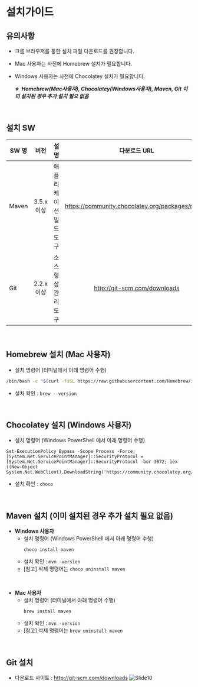 # 설치가이드
## 유의사항
* 크롬 브라우저를 통한 설치 파일 다운로드를 권장합니다.
* Mac 사용자는 사전에 Homebrew 설치가 필요합니다.
* Windows 사용자는 사전에 Chocolatey 설치가 필요합니다.

   ***&#8251;&nbsp;&nbsp;Homebrew(Mac사용자), Chocolatey(Windows사용자), Maven, Git  이미 설치된 경우 추가 설치 필요 없음***

<br>

## 설치 SW
| SW 명 | 버전 | 설명 | 다운로드 URL |
|---|:---:|:---:|:---:|
| Maven | 3.5.x 이상 | 애플리케이션 빌드 도구 | https://community.chocolatey.org/packages/maven |
| Git | 2.2.x 이상 | 소스 형상 관리 도구 | http://git-scm.com/downloads |

<br>

## Homebrew 설치 (Mac 사용자)
- 설치 명령어 (터미널에서 아래 명령어 수행)
```sh
/bin/bash -c "$(curl -fsSL https://raw.githubusercontent.com/Homebrew/install/HEAD/install.sh)"
```
- 설치 확인 : `brew --version`

<br>

## Chocolatey 설치 (Windows 사용자)
- 설치 명령어 (Windows PowerShell 에서 아래 명령어 수행)
```
Set-ExecutionPolicy Bypass -Scope Process -Force; [System.Net.ServicePointManager]::SecurityProtocol = [System.Net.ServicePointManager]::SecurityProtocol -bor 3072; iex ((New-Object System.Net.WebClient).DownloadString('https://community.chocolatey.org/install.ps1'))
```
- 설치 확인 : `choco`

<br>

## Maven 설치 (이미 설치된 경우 추가 설치 필요 없음)
- **Windows 사용자**
  - 설치 명령어 (Windows PowerShell 에서 아래 명령어 수행)
    ```
    choco install maven
    ```
  - 설치 확인 : `mvn -version`
  - [참고] 삭제 명령어는 `choco uninstall maven`

<br>

- **Mac 사용자**
  - 설치 명령어 (터미널에서 아래 명령어 수행)
    ```
    brew install maven
    ```
  - 설치 확인 : `mvn -version`
  - [참고] 삭제 명령어는 `brew uninstall maven`

<br>

## Git 설치
- 다운로드 사이트 : http://git-scm.com/downloads
![Slide10](https://user-images.githubusercontent.com/62231786/123755229-a8c57780-d8f6-11eb-9b27-6712ac8794ea.png)
